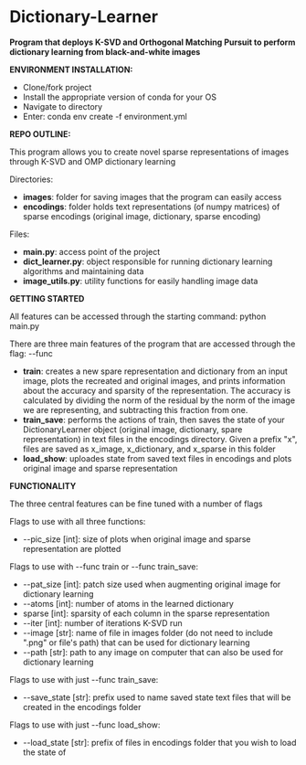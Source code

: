 # Dictionary-Learner
**Program that deploys K-SVD and Orthogonal Matching Pursuit to perform dictionary learning from black-and-white images**



**ENVIRONMENT INSTALLATION:**
- Clone/fork project
- Install the appropriate version of conda for your OS
- Navigate to directory
- Enter: conda env create -f environment.yml



**REPO OUTLINE:**

This program allows you to create novel sparse representations of images through K-SVD and OMP dictionary learning

Directories:

- **images**: folder for saving images that the program can easily access
- **encodings**: folder holds text representations (of numpy matrices) of sparse encodings (original image, dictionary, sparse encoding)

Files:

- **main.py**: access point of the project
- **dict_learner.py**: object responsible for running dictionary learning algorithms and maintaining data
- **image_utils.py**: utility functions for easily handling image data



**GETTING STARTED**

All features can be accessed through the starting command: python main.py

There are three main features of the program that are accessed through the flag: --func

- **train**: creates a new spare representation and dictionary from an input image, plots the recreated and original images, and prints information about the accuracy and sparsity of the representation. The accuracy is calculated by dividing the norm of the residual by the norm of the image we are representing, and subtracting this fraction from one.
- **train_save**: performs the actions of train, then saves the state of your DictionaryLearner object (original image, dictionary, spare representation) in text files in the encodings directory. Given a prefix "x", files are saved as x_image, x_dictionary, and x_sparse in this folder
- **load_show**: uploades state from saved text files in encodings and plots original image and sparse representation



**FUNCTIONALITY**

The three central features can be fine tuned with a number of flags

Flags to use with all three functions:

- --pic_size [int]: size of plots when original image and sparse representation are plotted

Flags to use with --func train or --func train_save:

- --pat_size [int]: patch size used when augmenting original image for dictionary learning
- --atoms [int]: number of atoms in the learned dictionary
- sparse [int]: sparsity of each column in the sparse representation 
- --iter [int]: number of iterations K-SVD run
- --image [str]: name of file in images folder (do not need to include ".png" or file's path) that can be used for dictionary learning
- --path [str]: path to any image on computer that can also be used for dictionary learning

Flags to use with just --func train_save:

- --save_state [str]: prefix used to name saved state text files that will be created in the encodings folder

Flags to use with just --func load_show:

- --load_state [str]: prefix of files in encodings folder that you wish to load the state of
